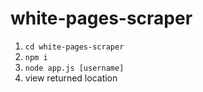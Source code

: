 # white-pages-scraper

1. `cd white-pages-scraper`
1. `npm i`
2. `node app.js [username]`
3. view returned location
